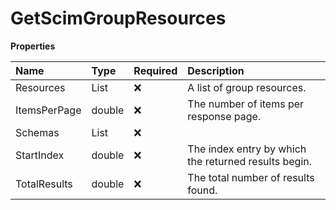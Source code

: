 # GetScimGroupResources

**Properties**

| Name         | Type                    | Required | Description                                          |
| :----------- | :---------------------- | :------- | :--------------------------------------------------- |
| Resources    | List<ScimGroupResource> | ❌       | A list of group resources.                           |
| ItemsPerPage | double                  | ❌       | The number of items per response page.               |
| Schemas      | List<string>            | ❌       |                                                      |
| StartIndex   | double                  | ❌       | The index entry by which the returned results begin. |
| TotalResults | double                  | ❌       | The total number of results found.                   |

<!-- This file was generated by liblab | https://liblab.com/ -->
